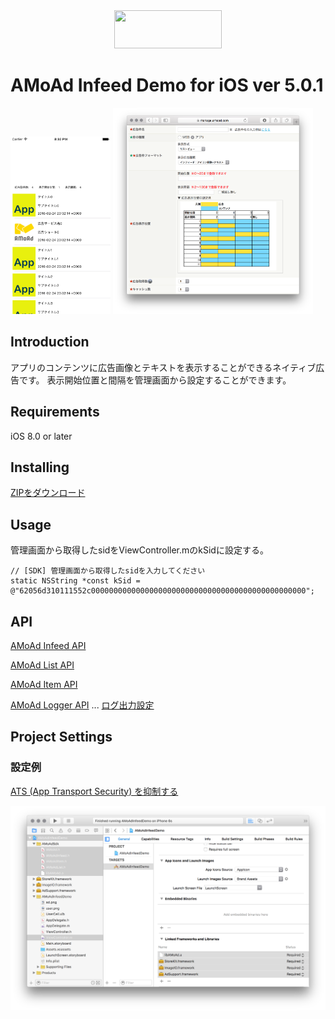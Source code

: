 <div align="center">
<img width="172" height="61" src="http://www.amoad.com/images/logo.png">
</div>

# AMoAd Infeed Demo for iOS ver 5.0.1

<img width="160" height="284" src="docs/res/ScreenShot01.png">
<img width="320" src="docs/res/ScreenShot03.png">

## Introduction

アプリのコンテンツに広告画像とテキストを表示することができるネイティブ広告です。
表示開始位置と間隔を管理画面から設定することができます。

## Requirements

iOS 8.0 or later

## Installing

[ZIPをダウンロード](https://github.com/amoad/amoad-nativelist-ios-sdk/archive/v5.0.zip)

## Usage

管理画面から取得したsidをViewController.mのkSidに設定する。

```objc
// [SDK] 管理画面から取得したsidを入力してください
static NSString *const kSid = @"62056d310111552c000000000000000000000000000000000000000000000000";
```

## API

[AMoAd Infeed API](AMoAdInfeedDemo/AMoAdInfeedDemo/AMoAdSdk/AMoAdInfeed.h)

[AMoAd List API](AMoAdInfeedDemo/AMoAdInfeedDemo/AMoAdSdk/AMoAdList.h)

[AMoAd Item API](AMoAdInfeedDemo/AMoAdInfeedDemo/AMoAdSdk/AMoAdItem.h)

[AMoAd Logger API](AMoAdInfeedDemo/AMoAdInfeedDemo/AMoAdSdk/AMoAdLogger.h) 
 ... [ログ出力設定](https://github.com/amoad/amoad-ios-sdk/wiki/Logger)


## Project Settings

### 設定例

[ATS (App Transport Security) を抑制する](https://github.com/amoad/amoad-ios-sdk/wiki/Install#34-ats-app-transport-security-を抑制する)

<img width="640" src="docs/res/ScreenShot04.png">

